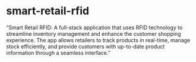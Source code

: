 # smart-retail-rfid
“Smart Retail RFID: A full-stack application that uses RFID technology to streamline inventory management and enhance the customer shopping experience. The app allows retailers to track products in real-time, manage stock efficiently, and provide customers with up-to-date product information through a seamless interface.”
